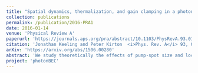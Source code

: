 ```yaml
---
title: "Spatial dynamics, thermalization, and gain clamping in a photon condensate"
collection: publications
permalink: /publication/2016-PRA1
date: 2016-01-14
venue: 'Physical Review A'
paperurl: 'https://journals.aps.org/pra/abstract/10.1103/PhysRevA.93.013829'
citation: 'Jonathan Keeling and Peter Kirton  <i>Phys. Rev. A</i> 93, 013829 (2016)'
arXiv: 'https://arxiv.org/abs/1506.00280'
abstract: 'We study theoretically the effects of pump-spot size and location on photon condensates. By exploring the inhomogeneous molecular excitation fraction, we make clear the relation between spatial equilibration, gain clamping, and thermalization in a photon condensate. This provides a simple understanding of several recent experimental results. We find that as thermalization breaks down, gain clamping is imperfect, leading to “transverse spatial hole burning” and multimode condensation. This opens the possibility of engineering the gain profile to control the condensate structure.'
project: 'photonBEC'
---
```




